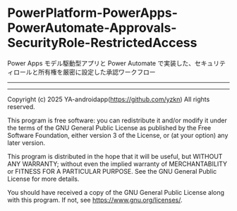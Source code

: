 # PowerPlatform-PowerApps-PowerAutomate-Approvals-SecurityRole-RestrictedAccess

Power Apps モデル駆動型アプリと Power Automate で実装した、セキュリティロールと所有権を厳密に設定した承認ワークフロー

---



---

Copyright (c) 2025 YA-androidapp(https://github.com/yzkn) All rights reserved.

This program is free software: you can redistribute it and/or modify it under the terms of the GNU General Public License as published by the Free Software Foundation, either version 3 of the License, or (at your option) any later version.

This program is distributed in the hope that it will be useful, but WITHOUT ANY WARRANTY; without even the implied warranty of MERCHANTABILITY or FITNESS FOR A PARTICULAR PURPOSE. See the GNU General Public License for more details.

You should have received a copy of the GNU General Public License along with this program. If not, see <https://www.gnu.org/licenses/>.
